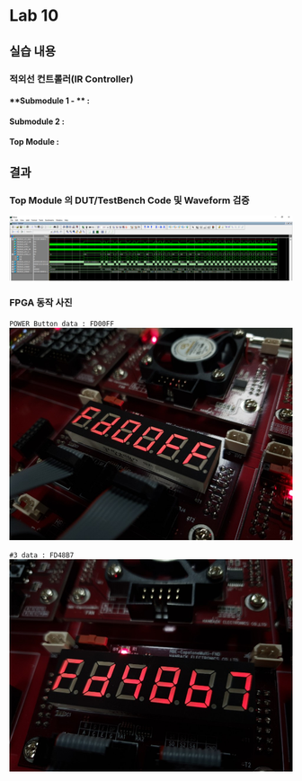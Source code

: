 # Lab 10

## 실습 내용

### **적외선 컨트롤러(IR Controller)**
#### **Submodule 1 - ** : 

#### **Submodule 2** : 

#### **Top Module** : 


## 결과

### **Top Module 의 DUT/TestBench Code 및 Waveform 검증**
![wave form](https://github.com/NohHaYoung/LogicDesignCode/blob/master/practice9/figs/waveform.PNG?raw=true)


### **FPGA 동작 사진**
`POWER Button data : FD00FF`
![PowerButton Data : FD00FF](https://github.com/NohHaYoung/LogicDesignCode/blob/master/practice9/figs/FPGA%281%29.jpg?raw=true)

`#3 data : FD48B7`
![#3 data : FD48B7](https://github.com/NohHaYoung/LogicDesignCode/blob/master/practice9/figs/FPGA%282%29.jpg?raw=true)

<!--stackedit_data:
eyJoaXN0b3J5IjpbLTE2MDAxMDY5OTIsMTM1MTY2Njc1Ml19
-->